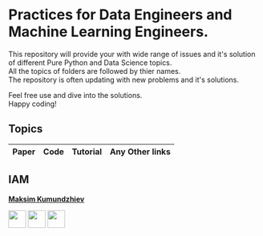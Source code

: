 # Practices for Data Engineers and Machine Learning Engineers.

This repository will provide your with wide range of issues and it's solution of different Pure Python and Data Science topics.<br>
All the topics of folders are followed by thier names. <br>
The repository is often updating with new problems and it's solutions.<br>

Feel free use and dive into the solutions.<br>
Happy coding! 


## Topics
|Paper|Code|Tutorial|Any Other links|
|-----|----|--------|---------------|


## IAM

**[Maksim Kumundzhiev](https://github.com/KumundzhievMaxim)**

[<img src="http://i.imgur.com/0o48UoR.png" width="35">](https://github.com/KumundzhievMaxim)             [<img src="https://i.imgur.com/0IdggSZ.png" width="35">](https://www.linkedin.com/in/maksim-kumundzhiev/)             [<img src="https://loading.io/s/icon/vzeour.svg" width="35">](https://www.kaggle.com/maximkumundzhiev)               
